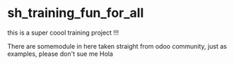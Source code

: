 # sh_training_fun_for_all
this is a super coool training project !!!

There are somemodule in here taken straight from odoo community, just as examples, please don't sue me
Hola
